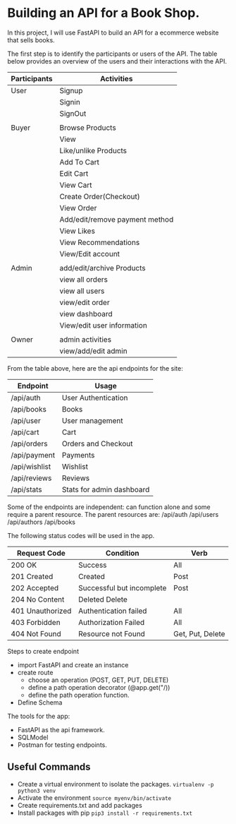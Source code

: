 # Building an API for a Book Shop.

In this project, I will use FastAPI to build an API for a ecommerce website that sells books. 

The first step is to identify the participants or users of the API. The table below provides an overview of the users and their interactions with the API. 

| Participants |	Activities|
| ------------ | ------------ |
|User	       | Signup       |
|              | Signin       |
|              | SignOut      |
| |  |   
| Buyer	       |Browse Products |
|              | View           |
|              | Like/unlike Products |
|              | Add To Cart          |
|               | Edit Cart             |
|               |View Cart              |
|               | Create Order(Checkout) |
|               | View Order |
|               | Add/edit/remove payment method |
|               | View Likes |
|               | View Recommendations |
|               | View/Edit account |
|  |  |
| Admin	        | add/edit/archive Products |
|               | view all orders |
|               | view all users |
|               | view/edit order |
|               | view dashboard |
|               | View/edit user information |
|  |  |
| Owner	| admin activities |
|        | view/add/edit admin |

From the table above, here are the api endpoints for the site:

| Endpoint | Usage |
| -------- | ----- |
| /api/auth | User Authentication |
| /api/books | Books |
| /api/user | User management |
| /api/cart | Cart |
| /api/orders | Orders and Checkout |
| /api/payment | Payments |
| /api/wishlist | Wishlist |
| /api/reviews | Reviews |
| /api/stats | Stats for admin dashboard |

Some of the endpoints are independent: can function alone and some require a parent resource. 
The parent resources are:
/api/auth
/api/users
/api/authors
/api/books

The following status codes will be used in the app.

| Request Code |	Condition |	Verb |
| ------------ | ------------ | ---- |
| 200 OK	| Success | All |
| 201 Created |	Created| Post |
| 202 Accepted | Successful but incomplete | Post |
| 204 No Content |	Deleted	Delete |
| 401 Unauthorized | Authentication failed | All |
| 403 Forbidden	| Authorization Failed | All |
| 404 Not Found | Resource not Found | Get, Put, Delete | 

Steps to create endpoint
- import FastAPI and create an instance
- create route
    - choose an operation (POST, GET, PUT, DELETE)
    - define a path operation decorator (@app.get("/))
    - define the path operation function.
- Define Schema


The tools for the app:
- FastAPI as the api framework.
- SQLModel 
- Postman for testing endpoints.


## Useful Commands
- Create a virtual environment to isolate the packages.
 ```virtualenv -p python3 venv```
- Activate the environment
```source myenv/bin/activate```
- Create requirements.txt and add packages
- Install packages with pip
```pip3 install -r requirements.txt```